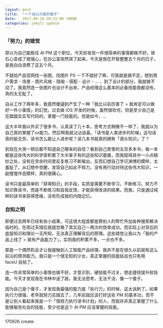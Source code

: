 ```yaml
---
layout: post
title:  "一个自以为是的傻子"
date:   2017-09-26 20:21:00 +0800
categories: jekyll update
---
```



### 「努力」的错觉

原以为自己能胜任 AI PM 这个职位，今天却发现一件很简单的事情都做不好。铁石心变成了玻璃心，在办公室突然哭了起来。今天是我在开智整整五个月的日子，是我白白浪费了这五个月。

不就给产品官网找一张图，找图片 PS 一下不就好了嘛，可我就是搞不定，想到用户需求 - 场景 - 图片风格 - 隐喻 - 搭配 - 设计 - ... ，到了设计的部分，我就做不动了。我竟然连一张图片也设计不出来，产品经理这么基本的必备技能我都没有，真的太无耻了。

自从工作了两年多，我竟然傻逼到产生了一种「我比以前厉害了 = 我肯定可以做好一件小事情」的幻觉。过去做 iOS 开发的时候，虽然很坎坷，但是至少自己是在踏踏实实写代码的，掌握一门技能的。但是如今，...

这大半年我以外买了很多书，认真读了几十本，思考方式稍微不一样了，我就以为自己真的掌握了xx能力。然后啊我就沾沾自喜。「读书是人类进步的阶梯」这句话真的挺无奈，读书怎么能让人进步呢？读几本书就真的拥有「源头知识」了？

到现在大哭一顿后都不知道自己哪来的自信？看到自己房里的五百多本书，每一本都是这些伟大的科学家积累了大半辈子有的这些知识基奠，而我窥得其中一小点精妙之处，没有在空余时间里反复练习不断输出，反而幻想自己学识渊博的模样，太羞耻了。从幻想中觉醒，发现自己如此不努力，没有用行动对待这些伟大知识，一副惺惺作态模样，真的很痛心。

读书只是最简单的「获得知识」的手段，实质是需要不断学习，不断练习，努力不知识靠读书，而是不断练习和自我反馈，才能获得改进的结果。而我，只是通过纯粹的读书来获得思维，没有形成我的内隐记忆。



### 自知之明

即便过去两年已经有些小成果，可这很大程度都是靠别人的帮忙外加各种搜索解决临时的。在雨过天晴后我就忽略了其实自己一两次的侥幸成功，而实际上对背后的底层知识和理论一无所知，无法真正理解背后的原理。这些错觉让我以为「我的产品上线了 = 我有产品能力了」，实则我的积累不多，一点也不多。

那是一个偶然机会才让我接触到人工智能产品经理，我并不是在很久以前就有这么前沿的预测能力。我只是一个很无知的少女，真正掌握的技能姑且也只有用 faceU 自拍了。

连一件非常简单的小事情也做不好，才意识到，硬技能不过关，想走捷径提升软技能。今天才发现我在书林中迷了路，我无法思考，无法干活，像一个傻子。


因为自己是个傻子，才发现我最强的能力是「执行力」的时候，这太讽刺了。如果执行力很强，老早就努力实践去了，几年前就应该打好这些 PM 的基本功，而不是让别人看起来我是一个「很努力执行读书计划」的人，而我并非真正掌握了什么能够服务社会的技能，至少也是这个 AI PM 应该掌握的技能。


---

170926 create.








